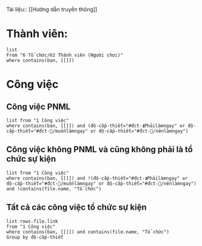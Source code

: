 Tài liệu:: [[Hướng dẫn truyền thông]]
# Thành viên:
```dataview
list
From "6 Tổ chức/62 Thành viên (Người chơi)" 
where contains(ban, [[]])
```
# Công việc
## Công việc PNML
```dataview
list from "1 Công việc" 
where contains(ban, [[]]) and (độ-cấp-thiết="#đct-⏫Phảilàmngay" or độ-cấp-thiết="#đct-🔼/muốnlàmngay" or độ-cấp-thiết="#đct-🔼/nênlàmngay") 
```
## Công việc không PNML và cũng không phải là tổ chức sự kiện
```dataview
list from "1 Công việc" 
where contains(ban, [[]]) and !(độ-cấp-thiết="#đct-⏫Phảilàmngay" or độ-cấp-thiết="#đct-🔼/muốnlàmngay" or độ-cấp-thiết="#đct-🔼/nênlàmngay") and !contains(file.name, "Tổ chức")
```
## Tất cả các công việc tổ chức sự kiện
```dataview
list rows.file.link
from "1 Công việc" 
where contains(ban, [[]]) and contains(file.name, "Tổ chức")
Group by độ-cấp-thiết
```